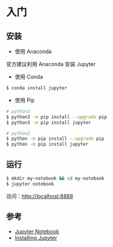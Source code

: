 # 入门

## 安装

* 使用 Anaconda

官方建议利用 Anaconda 安装 Jupyter

* 使用 Conda

```bash
$ conda install jupyter
```

* 使用 Pip

```bash
# python3
$ python3 -m pip install --upgrade pip
$ python3 -m pip install jupyter

# python2
$ python -m pip install --upgrade pip
$ python -m pip install jupyter
```

## 运行

```bash
$ mkdir my-notebook && cd my-notebook
$ jupyter notebook
```

访问：<http://localhost:8888>

## 参考

* [Jupyter Notebook](https://github.com/jupyter/notebook)
* [Installing Jupyter](https://jupyter.org/install.html)